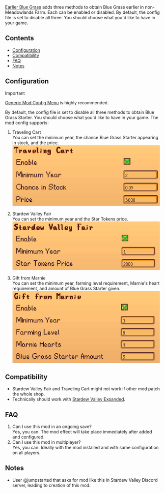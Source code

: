 [Earlier Blue Grass](https://www.nexusmods.com/stardewvalley/mods/21135) adds three methods to obtain Blue Grass earlier in non-Meadowlands Farm. Each can be enabled or disabled. By default, the config file is set to disable all three. You should choose what you'd like to have in your game.

## Contents

* [Configuration](#configuration)
* [Compatibility](#compatibility)
* [FAQ](#faq)
* [Notes](#notes)

## Configuration
> [!IMPORTANT]
> [Generic Mod Config Menu](https://www.nexusmods.com/stardewvalley/mods/5098) is highly recommended.

By default, the config file is set to disable all three methods to obtain Blue Grass Starter. You should choose what you'd like to have in your game.
The mod config supports:

1. Traveling Cart <br>
You can set the minimum year, the chance Blue Grass Starter appearing in stock, and the price.
![TravelingCart](Documentation/ModPageMedia/TravelingCart_Config.png)

2. Stardew Valley Fair <br>
You can set the minimum year and the Star Tokens price.
![StardewValleyFair](Documentation/ModPageMedia/StardewValleyFair_Config.png)

3. Gift from Marnie <br>
You can set the minimum year, farming level requirement, Marnie's heart requirement, and amount of Blue Grass Starter given.
![GiftFromMarnie](Documentation/ModPageMedia/GiftFromMarnie_Config.png)

## Compatibility
- Stardew Valley Fair and Traveling Cart might not work if other mod patch the whole shop.
- Technically should work with [Stardew Valley Expanded](https://www.nexusmods.com/stardewvalley/mods/3753).

## FAQ
1. Can I use this mod in an ongoing save? <br>
Yes, you can. The mod effect will take place immediately after added and configured.
2. Can I use this mod in multiplayer? <br>
Yes, you can. Ideally with the mod installed and with same configuration on all players.

## Notes
- User @jumpstarted that asks for mod like this in Stardew Valley Discord server, leading to creation of this mod.